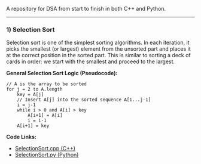 A repository for DSA from start to finish in both C++ and Python.

---

### 1) Selection Sort

Selection sort is one of the simplest sorting algorithms. In each iteration, it picks the smallest (or largest) element from the unsorted part and places it at the correct position in the sorted part. This is similar to sorting a deck of cards in order: we start with the smallest and proceed to the largest.

**General Selection Sort Logic (Pseudocode):**
```plaintext
// A is the array to be sorted
for j = 2 to A.length
    key = A[j]
    // Insert A[j] into the sorted sequence A[1...j-1]
    i = j-1
    while i > 0 and A[i] > key
        A[i+1] = A[i]
        i = i-1
    A[i+1] = key
```

**Code Links:**
- [SelectionSort.cpp (C++)](C++/Sorting(Comparison)/SelectionSort.cpp)
- [SelectionSort.py (Python)](Python/Sorting(Comparison)/SelectionSort.py)

